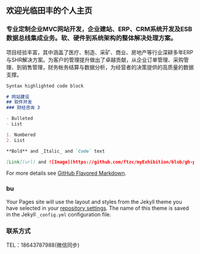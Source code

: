 ## 欢迎光临田丰的个人主页


### 专业定制企业MVC网站开发，企业建站、ERP、CRM系统开发及ESB数据总线集成业务。软、硬件到系统架构的整体解决处理方案。

项目经验丰富，其中涵盖了医疗、制造、采矿、商业、房地产等行业深耕多年ERP与SHR解决方案。为客户的管理提升做出了卓越贡献，从企业订单管理、采购管理、到销售管理，财务帐务结算与数据分析，为经营者的决策提供的高质量的数据支撑。

```markdown
Syntax highlighted code block

# 网站建设
## 软件开发
### 财经咨询 3

- Bulleted
- List

1. Numbered
2. List

**Bold** and _Italic_ and `Code` text

[Link](url) and ![Image](https://github.com/ftzc/myExhibition/blob/gh-pages/%E5%9B%BE%E8%A1%A8.jpg)
```

For more details see [GitHub Flavored Markdown](https://guides.github.com/features/mastering-markdown/).

### bu

Your Pages site will use the layout and styles from the Jekyll theme you have selected in your [repository settings](https://github.com/ftzc/myExhibition/settings). The name of this theme is saved in the Jekyll `_config.yml` configuration file.

### 联系方式

TEL：18643787988(微信同步)
